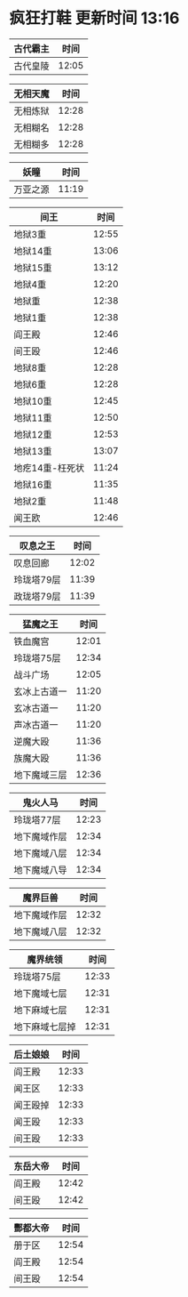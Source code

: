 # 疯狂打鞋 更新时间 13:16

| 古代霸主   | 时间    |
|--------|-------|
| 古代皇陵 | 12:05 |

| 无相天魔   | 时间    |
|--------|-------|
| 无相炼狱 | 12:28 |
| 无相糊名 | 12:28 |
| 无相糊多 | 12:28 |

| 妖瞳   | 时间    |
|--------|-------|
| 万亚之源 | 11:19 |

| 间王   | 时间    |
|--------|-------|
| 地狱3重 | 12:55 |
| 地狱14重 | 13:06 |
| 地狱15重 | 13:12 |
| 地狱4重 | 12:20 |
| 地狱重 | 12:38 |
| 地狱1重 | 12:38 |
| 阎王殿 | 12:46 |
| 间王殴 | 12:46 |
| 地狱8重 | 12:28 |
| 地狱6重 | 12:28 |
| 地狱10重 | 12:45 |
| 地狱11重 | 12:50 |
| 地狱12重 | 12:53 |
| 地狱13重 | 13:07 |
| 地疙14重-枉死状 | 11:24 |
| 地狱16重 | 11:35 |
| 地狱2重 | 11:48 |
| 闻王欧 | 12:46 |

| 叹息之王   | 时间    |
|--------|-------|
| 叹息回廊 | 12:02 |
| 玲珑塔79层 | 11:39 |
| 政珑塔79层 | 11:39 |

| 猛魔之王   | 时间    |
|--------|-------|
| 铁血魔宫 | 12:01 |
| 玲珑塔75层 | 12:34 |
| 战斗广场 | 12:05 |
| 玄冰上古道一 | 11:20 |
| 玄冰古道一 | 11:20 |
| 声冰古道一 | 11:20 |
| 逆魔大殴 | 11:36 |
| 族魔大殴 | 11:36 |
| 地下魔域三层 | 12:36 |

| 鬼火人马   | 时间    |
|--------|-------|
| 玲珑塔77层 | 12:23 |
| 地下魔域作层 | 12:34 |
| 地下魔域八层 | 12:34 |
| 地下魔域八导 | 12:34 |

| 魔界巨兽   | 时间    |
|--------|-------|
| 地下魔域作层 | 12:32 |
| 地下魔域八层 | 12:32 |

| 魔界统领   | 时间    |
|--------|-------|
| 玲珑塔75层 | 12:33 |
| 地下魔域七层 | 12:31 |
| 地下麻域七层 | 12:31 |
| 地下麻域七层掉 | 12:31 |

| 后土娘娘   | 时间    |
|--------|-------|
| 阎王殿 | 12:33 |
| 闻王区 | 12:33 |
| 闻王殴掉 | 12:33 |
| 闻王殴 | 12:33 |
| 间王殴 | 12:33 |

| 东岳大帝   | 时间    |
|--------|-------|
| 阎王殿 | 12:42 |
| 间王殴 | 12:42 |

| 酆都大帝   | 时间    |
|--------|-------|
| 册于区 | 12:54 |
| 阎王殿 | 12:54 |
| 间王殴 | 12:54 |